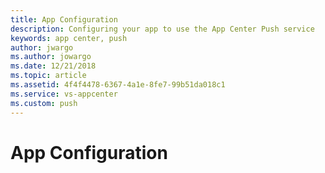 ```yaml
---
title: App Configuration
description: Configuring your app to use the App Center Push service
keywords: app center, push
author: jwargo
ms.author: jowargo
ms.date: 12/21/2018
ms.topic: article
ms.assetid: 4f4f4478-6367-4a1e-8fe7-99b51da018c1
ms.service: vs-appcenter
ms.custom: push
---
```


# App Configuration
